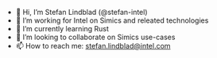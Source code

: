 - 👋 Hi, I’m Stefan Lindblad (@stefan-intel)
- 👀 I’m working for Intel on Simics and releated technologies
- 🌱 I’m currently learning Rust
- 💞️ I’m looking to collaborate on Simics use-cases
- 📫 How to reach me: stefan.lindblad@intel.com
